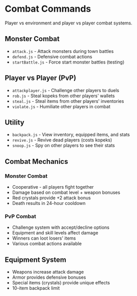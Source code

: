 
# Combat Commands

Player vs environment and player vs player combat systems.

## Monster Combat
- `attack.js` - Attack monsters during town battles
- `defend.js` - Defensive combat actions
- `startBattle.js` - Force start monster battles (testing)

## Player vs Player (PvP)
- `attackplayer.js` - Challenge other players to duels
- `rob.js` - Steal kopeks from other players' wallets
- `steal.js` - Steal items from other players' inventories
- `violate.js` - Humiliate other players in combat

## Utility
- `backpack.js` - View inventory, equipped items, and stats
- `revive.js` - Revive dead players (costs kopeks)
- `snoop.js` - Spy on other players to see their stats

## Combat Mechanics

### Monster Combat
- Cooperative - all players fight together
- Damage based on combat level + weapon bonuses
- Red crystals provide +2 attack bonus
- Death results in 24-hour cooldown

### PvP Combat
- Challenge system with accept/decline options
- Equipment and skill levels affect damage
- Winners can loot losers' items
- Various combat actions available

## Equipment System
- Weapons increase attack damage
- Armor provides defensive bonuses
- Special items (crystals) provide unique effects
- 10-item backpack limit

